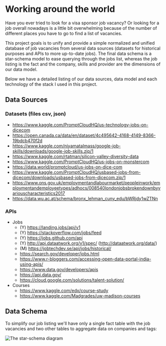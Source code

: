 # Working around the world

Have you ever tried to look for a visa sponsor job vacancy? Or looking for a job overall nowadays is a little bit
overwhelming because of the number of different places you have to go to find a list of vacancies.

This project goals is to unify and provide a simple normalized and unified database of job vacancies from several data
sources (datasets for historical purposes and APIs to more up-to-date jobs). The final data schema is a star-schema 
model to ease querying through the jobs list, whereas the job listing is the fact and the company, skills and provider
are the dimensions of our data model.

Below we have a detailed listing of our data sources, data model and each technology of the stack I used in this
project.

## Data Sources

### Datasets (files csv, json)
 - https://www.kaggle.com/PromptCloudHQ/us-technology-jobs-on-dicecom
 - https://open.canada.ca/data/en/dataset/4c495642-4168-4149-8366-19bdcb470f2d
 - https://www.kaggle.com/niyamatalmass/google-job-skills/downloads/google-job-skills.zip/1
 - https://www.kaggle.com/rtatman/silicon-valley-diversity-data
 - https://www.kaggle.com/PromptCloudHQ/us-jobs-on-monstercom
 - https://data.world/promptcloud/us-jobs-on-dice-com
 - https://www.kaggle.com/PromptCloudHQ/usbased-jobs-from-dicecom/downloads/usbased-jobs-from-dicecom.zip/1
 - https://www.ons.gov.uk/employmentandlabourmarket/peopleinwork/employmentandemployeetypes/adhocs/008540londonjobsbrokendownbyvariouscharacteristics2017
 - https://data.wu.ac.at/schema/bronx_lehman_cuny_edu/bWRjdy1wZTNn
 
### APIs

 - Jobs 
     - (Y) https://landing.jobs/api/v1
     - (Y) https://stackoverflow.com/jobs/feed
     - (Y) https://jobs.github.com/api
     - (Y) http://api.dataatwork.org/v1/spec/ (http://dataatwork.org/data/)
     - (M) https://jobtechdev.se/api/jobs/historical/
     - https://search.gov/developer/jobs.html
     - https://www.r-bloggers.com/accessing-open-data-portal-india-using-apis/
     - https://www.data.gov/developers/apis
     - https://api.data.gov/
     - https://cloud.google.com/solutions/talent-solution/
 - Courses
    - https://www.kaggle.com/edx/course-study
    - https://www.kaggle.com/Madgrades/uw-madison-courses

## Data Schema

To simplify our job listing we'll have only a single fact table with the job vacancies and two other tables to aggregate
data on companies and tags:

![The star-schema diagram](https://raw.githubusercontent.com/gabfr/work-around-the-world/master/images/work-around-the-world-der.png)